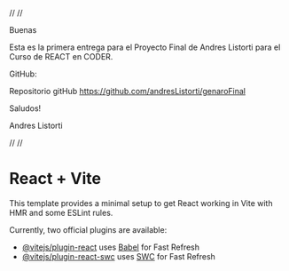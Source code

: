 // //

Buenas

Esta es la primera entrega para el Proyecto Final de Andres Listorti para el Curso de REACT en CODER.

GitHub:

Repositorio gitHub https://github.com/andresListorti/genaroFinal

Saludos!

Andres Listorti

// //

# React + Vite

This template provides a minimal setup to get React working in Vite with HMR and some ESLint rules.

Currently, two official plugins are available:

- [@vitejs/plugin-react](https://github.com/vitejs/vite-plugin-react/blob/main/packages/plugin-react/README.md) uses [Babel](https://babeljs.io/) for Fast Refresh
- [@vitejs/plugin-react-swc](https://github.com/vitejs/vite-plugin-react-swc) uses [SWC](https://swc.rs/) for Fast Refresh

